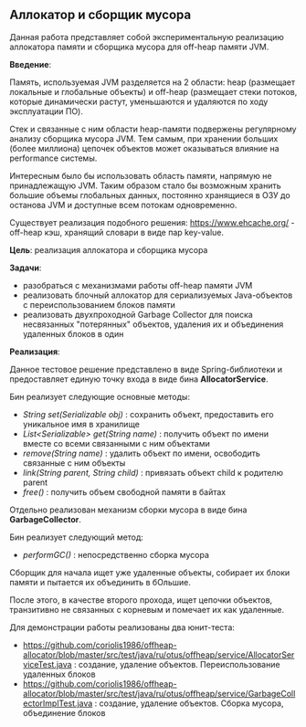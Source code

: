 ## Аллокатор и сборщик мусора

Данная работа представляет собой экспериментальную реализацию аллокатора памяти и сборщика мусора для off-heap памяти JVM.

**Введение**:

Память, используемая JVM разделяется на 2 области: heap (размещает локальные и глобальные объекты) и off-heap (размещает стеки потоков, которые динамически растут, уменьшаются и удаляются по ходу эксплуатации ПО).

Стек и связанные с ним области heap-памяти подвержены регулярному анализу сборщика мусора JVM. Тем самым, при хранении больших (более миллиона) цепочек объектов может оказываться влияние на performance системы.

Интересным было бы использовать область памяти, напрямую не принадлежащую JVM. Таким образом стало бы возможным хранить большие объемы глобальных данных, постоянно хранящиеся в ОЗУ до останова JVM и доступные всем потокам одновременно.

Существует реализация подобного решения: https://www.ehcache.org/ - off-heap кэш, хранящий словари в виде пар key-value.

**Цель**: реализация аллокатора и сборщика мусора

**Задачи**:
- разобраться с механизмами работы off-heap памяти JVM
- реализовать блочный аллокатор для сериализуемых Java-объектов с переиспользованием блоков памяти
- реализовать двухпроходной Garbage Collector для поиска несвязанных "потерянных" объектов, удаления их и объединения удаленных блоков в один

**Реализация**:

Данное тестовое решение представлено в виде Spring-библиотеки и предоставляет единую точку входа в виде бина **AllocatorService**.

Бин реализует следующие основные методы:

- *String set(Serializable obj)* : сохранить объект, предоставить его уникальное имя в хранилище
- *List&lt;Serializable> get(String name)* : получить объект по имени вместе со всеми связанными с ним объектами
- *remove(String name)* : удалить объект по имени, освободить связанные с ним объекты
- *link(String parent, String child)* : привязать объект child к родителю parent
- *free()* :  получить объем свободной памяти в байтах

Отдельно реализован механизм сборки мусора в виде бина **GarbageCollector**.

Бин реализует следующий метод:

- *performGC()* : непосредственно сборка мусора

Сборщик для начала ищет уже удаленные объекты, собирает их блоки памяти и пытается их объединить в бОльшие.

После этого, в качестве второго прохода, ищет цепочки объектов, транзитивно не связанных с корневым и помечает их как удаленные.

Для демонстрации работы реализованы два юнит-теста:

- https://github.com/coriolis1986/offheap-allocator/blob/master/src/test/java/ru/otus/offheap/service/AllocatorServiceTest.java : создание, удаление объектов. Переиспользование удаленных блоков
- https://github.com/coriolis1986/offheap-allocator/blob/master/src/test/java/ru/otus/offheap/service/GarbageCollectorImplTest.java : создание, удаление объектов. Сборка мусора, объединение блоков